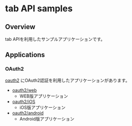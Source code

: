 # tab API samples

## Overview

tab APIを利用したサンプルアプリケーションです。

## Applications

### OAuth2

[oauth2](https://github.com/tonchidot/tab-samples/tree/master/oauth2)
にOAuth2認証を利用したアプリケーションがあります。

* [oauth2/web](https://github.com/tonchidot/tab-samples/tree/master/oauth2/web)
  * WEB版アプリケーション
* [oauth2/iOS](https://github.com/tonchidot/tab-samples/tree/master/oauth2/iOS)
  * iOS版アプリケーション
* [oauth2/android](https://github.com/tonchidot/tab-samples/tree/master/oauth2/android)
  * Android版アプリケーション
